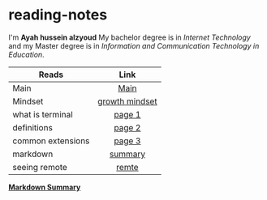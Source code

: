 # reading-notes

I'm **Ayah hussein alzyoud** 
My bachelor degree is in *Internet Technology* and my Master degree is in *Information and Communication Technology in Education*.

| Reads             |                                  Link                                  |
| ----------------- | :--------------------------------------------------------------------: |
| Main              |         [Main](https://ayah-hussein.github.io/reading-notes/)          |
| Mindset           | [growth mindset](https://ayah-hussein.github.io/reading-notes/mindset) |
| what is terminal  |    [page 1](https://ayah-hussein.github.io/reading-notes/terminal)     |
| definitions       |   [page 2](https://ayah-hussein.github.io/reading-notes/definitions)   |
| common extensions |     [page 3](https://ayah-hussein.github.io/reading-notes/common)      |
| markdown          |    [summary](summary%20of%20md.md)                                     |
| seeing remote     |    [remte](seeing%20remote.md)


**[Markdown Summary](summary%20of%20md.md)**



  
